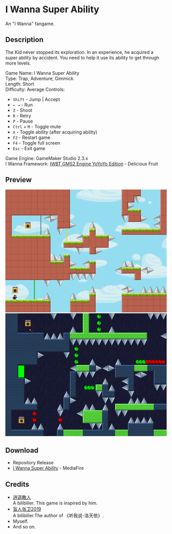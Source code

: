 # I Wanna Super Ability
An "I Wanna" fangame.
## Description
The Kid never stopped its exploration. In an experience, he acquired a super ability by accident. You need to help it use its ability to get through more levels.

Game Name: I Wanna Super Ability  
Type: Trap, Adventure, Gimmick  
Length: Short  
Difficulty: Average
Controls:  
* `Shift` - Jump | Accept
* `← →` - Run
* `Z` - Shoot
* `R` - Retry
* `P` - Pause
* `Ctrl` + `M` - Toggle mute
* `X` - Toggle ability (after acquiring ability)
* `F2` - Restart game
* `F4` - Toggle full screen
* `Esc` - Exit game

Game Engine: GameMaker Studio 2.3.x  
I Wanna Framework: [IWBT GMS2 Engine YoYoYo Edition](delicious-fruit.com/ratings/game_details.php?id=18583) - Delicious Fruit
## Preview
![](preview/0.png)
![](preview/1.png)
## Download
* Repository Release
* [I Wanna Super Ability]() - MediaFire
## Credits
* [逍遥散人](https://space.bilibili.com/168598)  
  A bilibilier. This game is inspired by him.
* [盲人张卫2019](https://space.bilibili.com/471676923)  
  A bilibilier.The author of 《听我说-洛天依》.
* Myself.
* And so on.